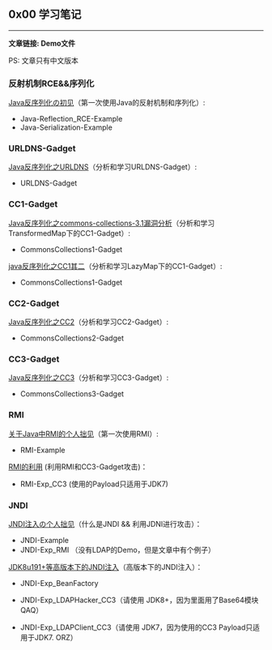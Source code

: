 ## 0x00 学习笔记

---

**文章链接: Demo文件**

PS: 文章只有中文版本

### 反射机制RCE&&序列化

[Java反序列化の初见](https://chenlvtang.top/2021/05/10/Java反序列化の初见/)（第一次使用Java的反射机制和序列化）:

+ Java-Reflection_RCE-Example
+ Java-Serialization-Example

### URLDNS-Gadget

[Java反序列化之URLDNS](https://chenlvtang.top/2021/11/30/Java反序列化之URLDNS/)（分析和学习URLDNS-Gadget）:

+ URLDNS-Gadget

### CC1-Gadget

[Java反序列化之commons-collections-3.1漏洞分析](https://chenlvtang.top/2021/05/11/Java反序列化之commons-collections-3-1漏洞分析/)（分析和学习TransformedMap下的CC1-Gadget）:

+ CommonsCollections1-Gadget

[java反序列化之CC1其二](https://chenlvtang.top/2021/12/08/java反序列化之CC1其二/)（分析和学习LazyMap下的CC1-Gadget）:

+ CommonsCollections1-Gadget

### CC2-Gadget

[Java反序列化之CC2](https://chenlvtang.top/2021/12/11/java反序列化之CC2/)（分析和学习CC2-Gadget）:

+ CommonsCollections2-Gadget

### CC3-Gadget

[Java反序列化之CC3](https://chenlvtang.top/2021/12/17/Java反序列化之CC3/)（分析和学习CC3-Gadget）:

+ CommonsCollections3-Gadget 

### RMI

[关于Java中RMI的个人拙见](https://chenlvtang.top/2021/07/09/关于Java中RMI的个人拙见/)（第一次使用RMI）: 

+ RMI-Example

[RMI的利用](https://chenlvtang.top/2021/08/07/RMI的利用/) (利用RMI和CC3-Gadget攻击)：

+ RMI-Exp_CC3 (使用的Payload只适用于JDK7)

### JNDI

[JNDI注入の个人拙见](https://chenlvtang.top/2021/09/11/JNDI注入の个人拙见/)（什么是JNDI && 利用JDNI进行攻击）：

+ JNDI-Example 
+ JNDI-Exp_RMI （没有LDAP的Demo，但是文章中有个例子）

[JDK8u191+等高版本下的JNDI注入](https://chenlvtang.top/2021/09/15/JDK8u191-等高版本下的JNDI注入/)（高版本下的JNDI注入）：

+ JNDI-Exp_BeanFactory 
+ JNDI-Exp_LDAPHacker_CC3（请使用 JDK8+，因为里面用了Base64模块 QAQ）

+ JNDI-Exp_LDAPClient_CC3（请使用 JDK7，因为使用的CC3 Payload只适用于JDK7. ORZ）

